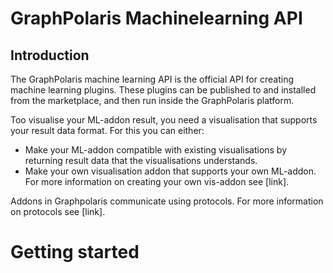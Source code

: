 # GraphPolaris Machinelearning API

## Introduction
The GraphPolaris machine learning API is the official API for creating machine learning plugins. These plugins can be published to and installed from the marketplace, and then run inside the GraphPolaris platform.

Too visualise your ML-addon result, you need a visualisation that supports your result data format. For this you can either:
- Make your ML-addon compatible with existing visualisations by returning result data that the visualisations understands.
- Make your own visualisation addon that supports your own ML-addon. For more information on creating your own vis-addon see [link].

Addons in Graphpolaris communicate using protocols. For more information on protocols see [link].

# Getting started
